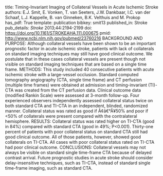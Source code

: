 title: Timing-Invariant Imaging of Collateral Vessels in Acute Ischemic Stroke
authors: E.J. Smit, E. Vonken, T. van Seeters, J.W. Dankbaar, I.C. van der Schaaf, L.J. Kappelle, B. van Ginneken, B.K. Velthuis and M. Prokop
has_pdf: True
template: publication
bibkey: smit13
published_in: Stroke
pub_details: <i>Stroke</i> 2013;44:2194-2199
doi: https://doi.org/10.1161/STROKEAHA.111.000675
pmid: http://www.ncbi.nlm.nih.gov/pubmed/23760216
BACKGROUND AND PURPOSE: Although collateral vessels have been shown to be an important prognostic factor in acute ischemic stroke, patients with lack of collaterals on standard imaging techniques may still have good clinical outcome. We postulate that in these cases collateral vessels are present though not visible on standard imaging techniques that are based on a single time frame. METHODS: This study included 40 consecutive patients with acute ischemic stroke with a large-vessel occlusion. Standard computed tomography angiography (CTA, single time frame) and CT perfusion (multiple time frames) were obtained at admission and timing-invariant (TI)-CTA was created from the CT perfusion data. Clinical outcome data (modified Rankin Scale) were assessed at 3-month follow-up. Four experienced observers independently assessed collateral status twice on both standard CTA and TI-CTA in an independent, blinded, randomized manner. Collateral status was rated as good if Ã¢â€°Â¥50\% and poor if <50\% of collaterals were present compared with the contralateral hemisphere. RESULTS: Collateral status was rated higher on TI-CTA (good in 84\%) compared with standard CTA (good in 49\%; P<0.001). Thirty-one percent of patients with poor collateral status on standard CTA still had good clinical outcome. All of those patients, however, showed good collaterals on TI-CTA. All cases with poor collateral status rated on TI-CTA had poor clinical outcome. CONCLUSIONS: Collateral vessels may not always be visible on standard single time-frame CTA because of delayed contrast arrival. Future prognostic studies in acute stroke should consider delay-insensitive techniques, such as TI-CTA, instead of standard single time-frame imaging, such as standard CTA.

